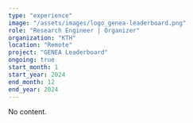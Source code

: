 ```yaml
---
type: "experience"
image: "/assets/images/logo_genea-leaderboard.png"
role: "Research Engineer | Organizer"
organization: "KTH"
location: "Remote"
project: "GENEA Leaderboard"
ongoing: true
start_month: 1
start_year: 2024
end_month: 12
end_year: 2024
---
```


No content.
